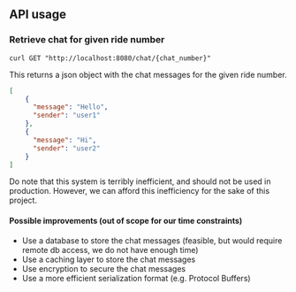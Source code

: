 ## API usage
### Retrieve chat for given ride number
```curl
curl GET "http://localhost:8080/chat/{chat_number}"
```
This returns a json object with the chat messages for the given ride number.
```json
[  
    {
      "message": "Hello",
      "sender": "user1"
    },
    {
      "message": "Hi",
      "sender": "user2"
    }
]
```
Do note that this system is terribly inefficient, and should not be used in production. However, we can
afford this inefficiency for the sake of this project.

#### Possible improvements (out of scope for our time constraints)
- Use a database to store the chat messages (feasible, but would require remote db access, we do not have enough time)
- Use a caching layer to store the chat messages
- Use encryption to secure the chat messages
- Use a more efficient serialization format (e.g. Protocol Buffers)